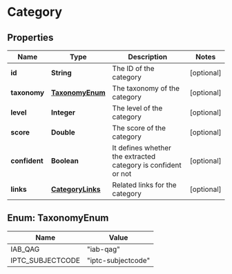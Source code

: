 
# Category

## Properties
Name | Type | Description | Notes
------------ | ------------- | ------------- | -------------
**id** | **String** | The ID of the category |  [optional]
**taxonomy** | [**TaxonomyEnum**](#TaxonomyEnum) | The taxonomy of the category |  [optional]
**level** | **Integer** | The level of the category |  [optional]
**score** | **Double** | The score of the category |  [optional]
**confident** | **Boolean** | It defines whether the extracted category is confident or not |  [optional]
**links** | [**CategoryLinks**](CategoryLinks.md) | Related links for the category |  [optional]


<a name="TaxonomyEnum"></a>
## Enum: TaxonomyEnum
Name | Value
---- | -----
IAB_QAG | &quot;iab-qag&quot;
IPTC_SUBJECTCODE | &quot;iptc-subjectcode&quot;



